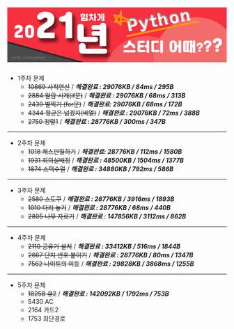 # ![screenshot](./img/title.png)



* 1주차 문제
  * ~~10869 사칙연산~~ / ***해결완료 :  29076KB / 84ms / 295B***
  * ~~2884 알람 시계(if문)~~ / ***해결완료 : 29076KB / 68ms / 313B***
  * ~~2439 별찍기 (for문)~~ / ***해결완료: 29076KB / 68ms / 172B***
  * ~~4344 평균은 넘겠지(배열)~~ / ***해결완료 : 29076KB / 72ms / 388B***
  * ~~2750 정렬1~~ / ***해결완료 : 28776KB / 300ms / 347B***

---

+ 2주차 문제
  + ~~1018 체스판칠하기~~ / ***해결완료: 28776KB / 112ms / 1580B***
  + ~~1931 회의실배정~~ / ***해결완료 : 48500KB / 1504ms / 1377B***
  + ~~1874 스택수열~~ / ***해결완료 : 34880KB / 792ms / 586B***

---

+ 3주차 문제
  + ~~2580 스도쿠~~ /  ***해결완료 : 28776KB / 3916ms / 1893B***
  + ~~1010 다리  놓기~~ / ***해결완료 : 28776KB / 68ms / 440B***
  + ~~2805 나무 자르기~~ / ***해결완료 : 147856KB / 3112ms / 862B***

---

+ 4주차 문제
  + ~~2110 공유기 설치~~ / ***해결완료 : 33412KB / 516ms / 1844B***
  + ~~2667 단지 번호 붙이기~~ / ***해결완료 : 28776KB / 80ms / 1347B***
  + ~~7562 나이트의 이동~~ / ***해결완료 : 29828KB / 3868ms / 1255B***

---

+ 5주차 문제
  + ~~18258 큐2~~ / ***해결완료 : 142092KB / 1792ms / 753B***
  + 5430 AC
  + 2164 카드2
  + 1753 최단경로